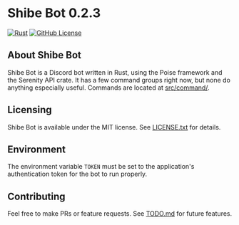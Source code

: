 # Shibe Bot 0.2.3
[![Rust](https://github.com/shibedrill/shibe-bot/actions/workflows/rust.yml/badge.svg)](https://github.com/shibedrill/shibe-bot/actions/workflows/rust.yml)
[![GitHub License](https://img.shields.io/github/license/shibedrill/shibe-bot)](LICENSE.txt)
## About Shibe Bot
Shibe Bot is a Discord bot written in Rust, using the Poise framework and the Serenity API crate. It has a few command groups right now, but none do anything especially useful. Commands are located at [src/command/](src/command/).
## Licensing
Shibe Bot is available under the MIT license. See [LICENSE.txt](LICENSE.txt) for details.
## Environment
The environment variable `TOKEN` must be set to the application's authentication token for the bot to run properly.
## Contributing
Feel free to make PRs or feature requests. See [TODO.md](TODO.md) for future features.
